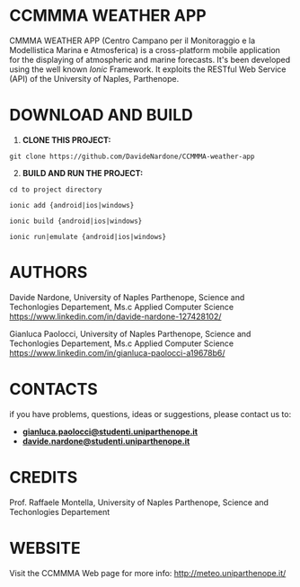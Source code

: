 # CCMMMA WEATHER APP 

CMMMA WEATHER APP (Centro Campano per il Monitoraggio e la Modellistica Marina e Atmosferica) is a cross-platform mobile application for the displaying of atmospheric and marine forecasts.
It's been developed using the well known *Ionic* Framework. It exploits the RESTful Web Service (API) of the University of Naples, Parthenope.

# DOWNLOAD AND BUILD

1. **CLONE THIS PROJECT:**

  `git clone https://github.com/DavideNardone/CCMMMA-weather-app`
 
2. **BUILD AND RUN THE PROJECT:**
 
  `cd to project directory`
  
  `ionic add {android|ios|windows}`
  
  `ionic build {android|ios|windows}`
  
  `ionic run|emulate {android|ios|windows}`

# AUTHORS

  Davide Nardone, University of Naples Parthenope, Science and Techonlogies Departement, Ms.c Applied Computer Science
  https://www.linkedin.com/in/davide-nardone-127428102/
  
  Gianluca Paolocci, University of Naples Parthenope, Science and Techonlogies Departement, Ms.c Applied Computer Science
  https://www.linkedin.com/in/gianluca-paolocci-a19678b6/
  
# CONTACTS

  if you have problems, questions, ideas or suggestions, please contact us to:
  - **gianluca.paolocci@studenti.uniparthenope.it**
  - **davide.nardone@studenti.uniparthenope.it**

# CREDITS

  Prof. Raffaele Montella, University of Naples Parthenope, Science and Techonlogies Departement

# WEBSITE

  Visit the CCMMMA Web page for more info: http://meteo.uniparthenope.it/

